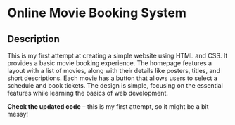 
# Online Movie Booking System

## Description

This is my first attempt at creating a simple website using HTML and CSS. It provides a basic movie booking experience. The homepage features a layout with a list of movies, along with their details like posters, titles, and short descriptions. Each movie has a button that allows users to select a schedule and book tickets. The design is simple, focusing on the essential features while learning the basics of web development.

**Check the updated code** – this is my first attempt, so it might be a bit messy!

